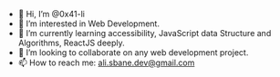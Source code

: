 - 👋 Hi, I’m @0x41-li
- 👀 I’m interested in Web Development.
- 🌱 I’m currently learning accessibility, JavaScript data Structure and Algorithms, ReactJS deeply.
- 💞️ I’m looking to collaborate on any web development project.
- 📫 How to reach me: ali.sbane.dev@gmail.com

<!---
0x41-li/0x41-li is a ✨ special ✨ repository because its `README.md` (this file) appears on your GitHub profile.
You can click the Preview link to take a look at your changes.
--->
